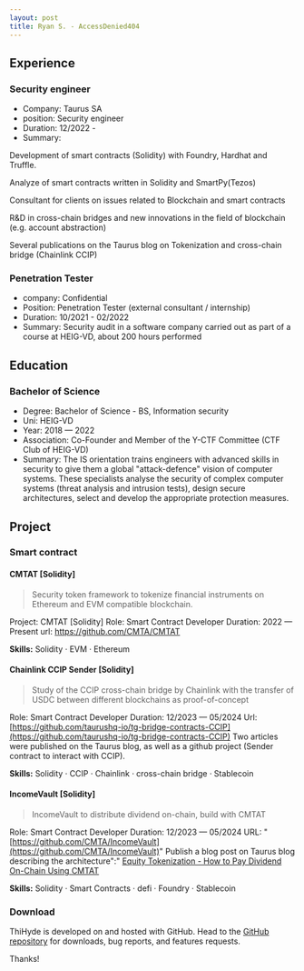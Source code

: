```yaml
---
layout: post
title: Ryan S. - AccessDenied404
---
```


## Experience
### Security engineer
- Company: Taurus SA
- position: Security engineer
- Duration: 12/2022 - 
- Summary: 

Development of smart contracts (Solidity) with Foundry, Hardhat and Truffle.

Analyze of smart contracts written in Solidity and SmartPy(Tezos)

Consultant for clients on issues related to Blockchain and smart contracts

R&D in cross-chain bridges and new innovations in the field of blockchain (e.g. account abstraction)

Several publications on the Taurus blog on Tokenization and cross-chain bridge (Chainlink CCIP)

### Penetration Tester
- company: Confidential
- Position: Penetration Tester (external consultant / internship)
- Duration: 10/2021 - 02/2022
- Summary: Security audit in a software company carried out as part of a course at HEIG-VD, about 200 hours performed

## Education

### Bachelor of Science

- Degree: Bachelor of Science - BS, Information security
- Uni: HEIG-VD
- Year: 2018 &mdash; 2022
- Association: Co-Founder and Member of the Y-CTF Committee (CTF Club of HEIG-VD)
- Summary: The IS orientation trains engineers with advanced skills in security to give them a global "attack-defence" vision of computer systems. These specialists analyse the security of complex computer systems (threat analysis and intrusion tests), design secure architectures, select and develop the appropriate protection measures.



## Project

### Smart contract

#### CMTAT [Solidity]

> Security token framework to tokenize financial instruments on Ethereum and EVM compatible blockchain.

Project: CMTAT [Solidity]
Role: Smart Contract Developer
Duration: 2022 &mdash; Present
url: https://github.com/CMTA/CMTAT

**Skills:** Solidity · EVM · Ethereum

#### Chainlink CCIP Sender [Solidity]
> Study of the CCIP cross-chain bridge by Chainlink with the transfer of USDC between different blockchains as proof-of-concept

Role: Smart Contract Developer
Duration: 12/2023 &mdash; 05/2024
Url: [https://github.com/taurushq-io/tg-bridge-contracts-CCIP](https://github.com/taurushq-io/tg-bridge-contracts-CCIP)
Two articles were published on the Taurus blog, as well as a github project (Sender contract to interact with CCIP).

**Skills:** Solidity · CCIP · Chainlink · cross-chain bridge · Stablecoin

#### IncomeVault [Solidity]

> IncomeVault to distribute dividend on-chain, build with CMTAT

Role: Smart Contract Developer
Duration: 12/2023 &mdash; 05/2024
URL: "[https://github.com/CMTA/IncomeVault](https://github.com/CMTA/IncomeVault)"
Publish a blog post on Taurus blog describing the architecture":" <a href="https://www.taurushq.com/blog/equity-tokenization-how-to-pay-dividend-on-chain-using-cmtat/">Equity Tokenization - How to Pay Dividend On-Chain Using CMTAT</a>

**Skills:** Solidity · Smart Contracts · defi · Foundry · Stablecoin

### Download

ThiHyde is developed on and hosted with GitHub. Head to the <a href="https://github.com/poole/hyde">GitHub repository</a> for downloads, bug reports, and features requests.

Thanks!

